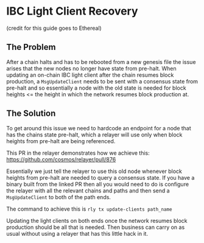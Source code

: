 # IBC Light Client Recovery

(credit for this guide goes to Ethereal)

## The Problem
After a chain halts and has to be rebooted from a new genesis file the issue arises that the new nodes no longer have state from pre-halt. When updating an on-chain IBC light client after the chain resumes block production, a `MsgUpdateClient` needs to be sent with a consensus state from pre-halt and so essentially a node with the old state is needed for block heights <= the height in which the network resumes block production at.

## The Solution
To get around this issue we need to hardcode an endpoint for a node that has the chains state pre-halt, which a relayer will use only when block heights from pre-halt are being referenced.

This PR in the relayer demonstrates how we achieve this: https://github.com/cosmos/relayer/pull/876

Essentially we just tell the relayer to use this old node whenever block heights from pre-halt are needed to query a consensus state. If you have a binary built from the linked PR then all you would need to do is configure the relayer with all the relevant chains and paths and then send a `MsgUpdateClient` to both of the path ends.

The command to achieve this is `rly tx update-clients path_name`

Updating the light clients on both ends once the network resumes block production should be all that is needed. Then business can carry on as usual without using a relayer that has this little hack in it.